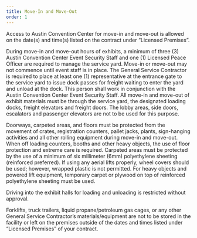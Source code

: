 ```yaml
---
title: Move-In and Move-Out
order: 1
---
```


Access to Austin Convention Center for move-in and move-out is allowed on the date(s) and time(s) listed on the contract under “Licensed Premises”.

During move-in and move-out hours of exhibits, a minimum of three (3) Austin Convention Center Event Security Staff and one (1) Licensed Peace Officer are required to manage the service yard. Move-in or move-out may not commence until event staff is in place. The General Service Contractor is required to place at least one (1) representative at the entrance gate to the service yard to issue dock passes for freight waiting to enter the yard and unload at the dock. This person shall work in conjunction with the Austin Convention Center Event Security Staff. All move-in and move-out of exhibit materials must be through the service yard, the designated loading docks, freight elevators and freight doors. The lobby areas, side doors, escalators and passenger elevators are not to be used for this purpose.

Doorways, carpeted areas, and floors must be protected from the movement of crates, registration counters, pallet jacks, plants, sign-hanging activities and all other rolling equipment during move-in and move-out. When off loading counters, booths and other heavy objects, the use of floor protection and extreme care is required. Carpeted areas must be protected by the use of a minimum of six millimeter (6mm) polyethylene sheeting (reinforced preferred). If using any aerial lifts properly, wheel covers should be used; however, wrapped plastic is not permitted. For heavy objects and powered lift equipment, temporary carpet or plywood on top of reinforced polyethylene sheeting must be used.

Driving into the exhibit halls for loading and unloading is restricted without approval.

Forklifts, truck trailers, liquid propane/petroleum gas cages, or any other General Service Contractor’s materials/equipment are not to be stored in the facility or left on the premises outside of the dates and times listed under “Licensed Premises” of your contract.
